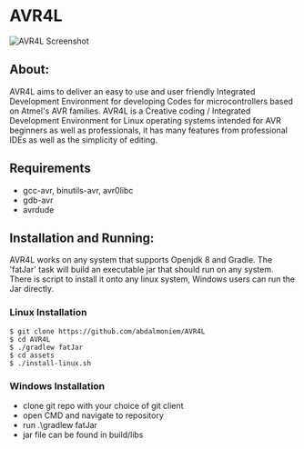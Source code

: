 # AVR4L
![AVR4L Screenshot](https://raw.githubusercontent.com/abdalmoniem/AVR4L/master/assets/screenshot_8.png)

## About:
AVR4L aims to deliver an easy to use and user friendly Integrated Development Environment for developing Codes for microcontrollers based on Atmel's AVR families. AVR4L is a Creative coding / Integrated Development Environment for Linux operating systems intended for AVR beginners as well as professionals, it has many features from professional IDEs as well as the simplicity of editing.

## Requirements
- gcc-avr, binutils-avr, avr0libc
- gdb-avr
- avrdude

## Installation and Running:

AVR4L works on any system that supports Openjdk 8 and Gradle.
The 'fatJar' task will build an executable jar that should run on any system.
There is script to install it onto any linux system, Windows users can run the Jar 
directly.

### Linux Installation

```
$ git clone https://github.com/abdalmoniem/AVR4L
$ cd AVR4L
$ ./gradlew fatJar
$ cd assets
$ ./install-linux.sh
```

### Windows Installation
- clone git repo with your choice of git client
- open CMD and navigate to repository
- run .\gradlew fatJar
- jar file can be found in build/libs
